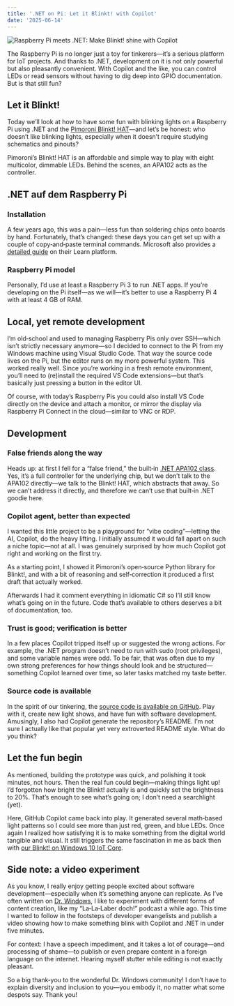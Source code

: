 ```yaml
---
title: '.NET on Pi: Let it Blinkt! with Copilot'
date: '2025-06-14'
---
```


![Raspberry Pi meets .NET: Make Blinkt! shine with Copilot](https://www.drwindows.de/news/wp-content/uploads/2028/06/DrW-cover-3.png)

The Raspberry Pi is no longer just a toy for tinkerers—it’s a serious platform for IoT projects. And thanks to .NET, development on it is not only powerful but also pleasantly convenient. With Copilot and the like, you can control LEDs or read sensors without having to dig deep into GPIO documentation. But is that still fun?

Let it Blinkt!
--------------

Today we’ll look at how to have some fun with blinking lights on a Raspberry Pi using .NET and the [Pimoroni Blinkt! HAT](https://shop.pimoroni.com/products/blinkt)—and let’s be honest: who doesn’t like blinking lights, especially when it doesn’t require studying schematics and pinouts?

Pimoroni’s Blinkt! HAT is an affordable and simple way to play with eight multicolor, dimmable LEDs. Behind the scenes, an APA102 acts as the controller.

.NET auf dem Raspberry Pi
-------------------------

### Installation

A few years ago, this was a pain—less fun than soldering chips onto boards by hand. Fortunately, that’s changed: these days you can get set up with a couple of copy‑and‑paste terminal commands. Microsoft also provides a [detailed guide](https://learn.microsoft.com/en-us/dotnet/iot/deployment) on their Learn platform.

### Raspberry Pi model

Personally, I’d use at least a Raspberry Pi 3 to run .NET apps. If you’re developing on the Pi itself—as we will—it’s better to use a Raspberry Pi 4 with at least 4 GB of RAM.

Local, yet remote development
----------------------------------

I’m old‑school and used to managing Raspberry Pis only over SSH—which isn’t strictly necessary anymore—so I decided to connect to the Pi from my Windows machine using Visual Studio Code. That way the source code lives on the Pi, but the editor runs on my more powerful system. This worked really well. Since you’re working in a fresh remote environment, you’ll need to (re)install the required VS Code extensions—but that’s basically just pressing a button in the editor UI.

Of course, with today’s Raspberry Pis you could also install VS Code directly on the device and attach a monitor, or mirror the display via Raspberry Pi Connect in the cloud—similar to VNC or RDP.

Development
---------------

### False friends along the way

Heads up: at first I fell for a “false friend,” the built‑in [.NET APA102 class](https://learn.microsoft.com/en-us/dotnet/api/iot.device.apa102.apa102?view=iot-dotnet-latest). Yes, it’s a full controller for the underlying chip, but we don’t talk to the APA102 directly—we talk to the Blinkt! HAT, which abstracts that away. So we can’t address it directly, and therefore we can’t use that built‑in .NET goodie here.

### Copilot agent, better than expected

I wanted this little project to be a playground for “vibe coding”—letting the AI, Copilot, do the heavy lifting. I initially assumed it would fall apart on such a niche topic—not at all. I was genuinely surprised by how much Copilot got right and working on the first try.

As a starting point, I showed it Pimoroni’s open‑source Python library for Blinkt!, and with a bit of reasoning and self‑correction it produced a first draft that actually worked.

Afterwards I had it comment everything in idiomatic C# so I’ll still know what’s going on in the future. Code that’s available to others deserves a bit of documentation, too.

### Trust is good; verification is better

In a few places Copilot tripped itself up or suggested the wrong actions. For example, the .NET program doesn’t need to run with sudo (root privileges), and some variable names were odd. To be fair, that was often due to my own strong preferences for how things should look and be structured—something Copilot learned over time, so later tasks matched my taste better.

### Source code is available

In the spirit of our tinkering, the [source code is available on GitHub](https://github.com/tscholze/dotnet-iot-raspberrypi-blinkt). Play with it, create new light shows, and have fun with software development. Amusingly, I also had Copilot generate the repository’s README. I’m not sure I actually like that popular yet very extroverted README style. What do you think?

Let the fun begin
----------------------

As mentioned, building the prototype was quick, and polishing it took minutes, not hours. Then the real fun could begin—making things light up! I’d forgotten how bright the Blinkt! actually is and quickly set the brightness to 20%. That’s enough to see what’s going on; I don’t need a searchlight (yet).

Here, GitHub Copilot came back into play. It generated several math‑based light patterns so I could see more than just red, green, and blue LEDs. Once again I realized how satisfying it is to make something from the digital world tangible and visual. It still triggers the same fascination in me as back then with [our Blinkt! on Windows 10 IoT Core](https://www.drwindows.de/news/windows-10-iot-core-perfekt-fuer-maker-und-hobbyisten).

Side note: a video experiment
----------------------------------

As you know, I really enjoy getting people excited about software development—especially when it’s something anyone can replicate. As I’ve often written on [Dr. Windows](https://www.drwindows.de/news/windows-anleitungen-faq/wir-basteln-uns-einen-podcast-ein-erfahrungsaustausch-vom-einsteiger-fuer-einsteiger), I like to experiment with different forms of content creation, like my “La‑La‑Laber doch!” podcast a while ago. This time I wanted to follow in the footsteps of developer evangelists and publish a video showing how to make something blink with Copilot and .NET in under five minutes.

For context: I have a speech impediment, and it takes a lot of courage—and processing of shame—to publish or even prepare content in a foreign language on the internet. Hearing myself stutter while editing is not exactly pleasant.

So a big thank‑you to the wonderful Dr. Windows community! I don’t have to explain diversity and inclusion to you—you embody it, no matter what some despots say. Thank you!